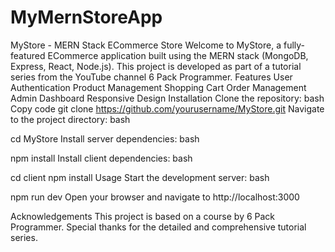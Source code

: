 # MyMernStoreApp
MyStore - MERN Stack ECommerce Store Welcome to MyStore, a fully-featured ECommerce application built using the MERN stack (MongoDB, Express, React, Node.js). This project is developed as part of a tutorial series from the YouTube channel 6 Pack Programmer.
Features
User Authentication
Product Management
Shopping Cart
Order Management
Admin Dashboard
Responsive Design
Installation
Clone the repository:
bash
Copy code
git clone https://github.com/yourusername/MyStore.git
Navigate to the project directory:
bash

cd MyStore
Install server dependencies:
bash

npm install
Install client dependencies:
bash

cd client
npm install
Usage
Start the development server:
bash

npm run dev
Open your browser and navigate to http://localhost:3000

Acknowledgements
This project is based on a course by 6 Pack Programmer. Special thanks for the detailed and comprehensive tutorial series.
